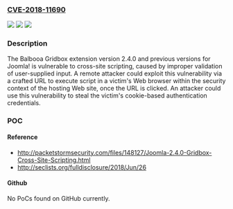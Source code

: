 ### [CVE-2018-11690](https://cve.mitre.org/cgi-bin/cvename.cgi?name=CVE-2018-11690)
![](https://img.shields.io/static/v1?label=Product&message=n%2Fa&color=blue)
![](https://img.shields.io/static/v1?label=Version&message=n%2Fa&color=blue)
![](https://img.shields.io/static/v1?label=Vulnerability&message=n%2Fa&color=brighgreen)

### Description

The Balbooa Gridbox extension version 2.4.0 and previous versions for Joomla! is vulnerable to cross-site scripting, caused by improper validation of user-supplied input. A remote attacker could exploit this vulnerability via a crafted URL to execute script in a victim's Web browser within the security context of the hosting Web site, once the URL is clicked. An attacker could use this vulnerability to steal the victim's cookie-based authentication credentials.

### POC

#### Reference
- http://packetstormsecurity.com/files/148127/Joomla-2.4.0-Gridbox-Cross-Site-Scripting.html
- http://seclists.org/fulldisclosure/2018/Jun/26

#### Github
No PoCs found on GitHub currently.

